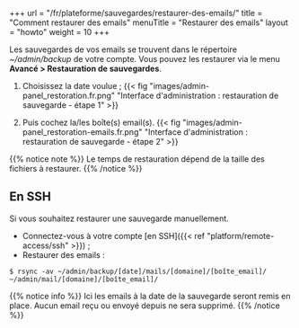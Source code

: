 +++
url = "/fr/plateforme/sauvegardes/restaurer-des-emails/"
title = "Comment restaurer des emails"
menuTitle = "Restaurer des emails"
layout = "howto"
weight = 10
+++

Les sauvegardes de vos emails se trouvent dans le répertoire _~/admin/backup_ de votre compte. Vous pouvez les restaurer via le menu **Avancé > Restauration de sauvegardes**.

1. Choisissez la date voulue ;
{{< fig "images/admin-panel_restoration.fr.png" "Interface d'administration : restauration de sauvegarde - étape 1" >}}

2. Puis cochez la/les boîte(s) email(s).
{{< fig "images/admin-panel_restoration-emails.fr.png" "Interface d'administration : restauration de sauvegarde - étape 2" >}}

{{% notice note %}}
Le temps de restauration dépend de la taille des fichiers à restaurer.
{{% /notice %}}

## En SSH

Si vous souhaitez restaurer une sauvegarde manuellement.

- Connectez-vous à votre compte [en SSH]({{< ref "platform/remote-access/ssh" >}}) ;
- Restaurer des emails :

```
$ rsync -av ~/admin/backup/[date]/mails/[domaine]/[boîte_email]/ ~/admin/mail/[domaine]/[boîte_email]/
```

{{% notice info %}}
Ici les emails à la date de la sauvegarde seront remis en place. Aucun email reçu ou envoyé depuis ne sera supprimé.
{{% /notice %}}

